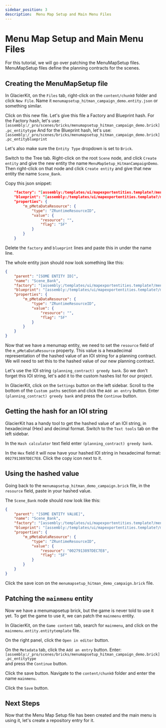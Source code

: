 ```yaml
---
sidebar_position: 3
description:  Menu Map Setup and Main Menu Files
---
```


# Menu Map Setup and Main Menu Files

For this tutorial, we will go over patching the MenuMapSetup files. MenuMapSetup files define the planning contracts for the scenes.

## Creating the MenuMapSetup file

In GlacierKit, on the `Files` tab, right-click on the `content/chunk0` folder and click `New File`. Name it `menumapsetup_hitman_campaign_demo.entity.json` or something similar.

Click on this new file. Let's give this file a Factory and Blueprint hash. For the Factory hash, let's use:  
`[assembly:/_pro/scenes/bricks/menumapsetup_hitman_campaign_demo.brick].pc_entitytype`
And for the Blueprint hash, let's use:
`[assembly:/_pro/scenes/bricks/menumapsetup_hitman_campaign_demo.brick].pc_entityblueprint`

Let's also make sure the `Entity Type` dropdown is set to `Brick`. 

Switch to the Tree tab. Right-click on the root `Scene` node, and click `Create entity` and give the new entity the name `MenuMapSetup_HitmanCampaignDemo`. Then right-click on that node and click `Create entity` and give that new entity the name `Scene_Bank`.

Copy this json snippet:
```json
	"factory": "[assembly:/templates/ui/mapexportentities.template?/menumap.entitytemplate].pc_entitytype",
	"blueprint": "[assembly:/templates/ui/mapexportentities.template?/menumap.entitytemplate].pc_entityblueprint",
	"properties": {
		"m_pMetaDataResource": {
			"type": "ZRuntimeResourceID",
			"value": {
				"resource": "",
				"flag": "5F"
			}
		}
	}
```
Delete the `factory` and `blueprint` lines and paste this in under the name line.

The whole entity json should now look something like this:
```json
{
	"parent": "[SOME ENTITY ID]",
	"name": "Scene_Bank",
	"factory": "[assembly:/templates/ui/mapexportentities.template?/menumap.entitytemplate].pc_entitytype",
	"blueprint": "[assembly:/templates/ui/mapexportentities.template?/menumap.entitytemplate].pc_entityblueprint",
	"properties": {
		"m_pMetaDataResource": {
			"type": "ZRuntimeResourceID",
			"value": {
				"resource": "",
				"flag": "5F"
			}
		}
	}
}
```
Now that we have a menumap entity, we need to set the `resource` field of the `m_pMetaDataResource` property. This value is a hexadecimal representation of the hashed value of an IOI string for a planning contract. We will need to set this to the hashed value of our new planning contract.

Let's use the IOI string `(planning_contract) greedy bank`. So we don't forget this IOI string, let's add it to the custom hashes list for our project.

In GlacierKit, click on the `Settings` button on the left sidebar. Scroll to the bottom of the `Custom paths` section and click the `Add an entry` button. Enter `(planning_contract) greedy bank` and press the `Continue` button.

## Getting the hash for an IOI string
GlacierKit has a handy tool to get the hashed value of an IOI string, in hexadecimal (Hex) and decimal format. Switch to the `Text tools` tab on the left sidebar.

In the `Hash calculator` text field enter `(planning_contract) greedy bank`.

In the `Hex` field it will now have your hashed IOI string in hexadecimal format: `0027913897DEC7E8`. Click the copy icon next to it.

## Using the hashed value
Going back to the `menumapsetup_hitman_demo_campaign.brick` file, in the `resource` field, paste in your hashed value.

The `Scene_Bank` node should now look like this:
```json
{
	"parent": "[SOME ENTITY VALUE]",
	"name": "Scene_Bank",
	"factory": "[assembly:/templates/ui/mapexportentities.template?/menumap.entitytemplate].pc_entitytype",
	"blueprint": "[assembly:/templates/ui/mapexportentities.template?/menumap.entitytemplate].pc_entityblueprint",
	"properties": {
		"m_pMetaDataResource": {
			"type": "ZRuntimeResourceID",
			"value": {
				"resource": "0027913897DEC7E8",
				"flag": "5F"
			}
		}
	}
}
```

Click the save icon on the `menumapsetup_hitman_demo_campaign.brick` file.

## Patching the `mainmenu` entity

Now we have a menumapsetup brick, but the game is never told to use it yet. To get the game to use it, we can patch the `mainmenu` entity.

In GlacierKit, on the `Game content` tab, search for `mainmenu`, and click on the `mainmenu.entity.entitytemplate` file.

On the right panel, click the `Open in editor` button.

On the `Metadata` tab, click the `Add an entry` button. Enter:
`[assembly:/_pro/scenes/bricks/menumapsetup_hitman_campaign_demo.brick].pc_entitytype`  
and press the `Continue` button.

Click the save button. Navigate to the `content/chunk0` folder and enter the name `mainmenu`.

Click the `Save` button.

## Next Steps
Now that the Menu Map Setup file has been created and the main menu is using it, let's create a repository entry for it. 